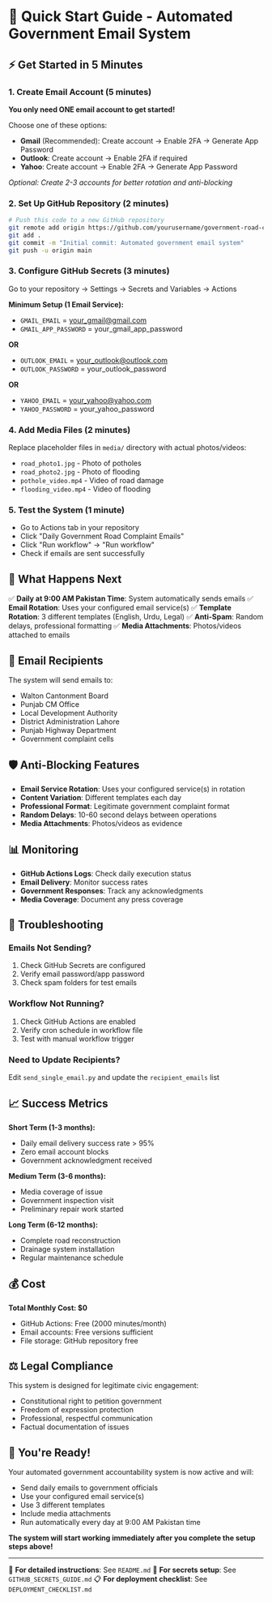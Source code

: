# 🚀 Quick Start Guide - Automated Government Email System

## ⚡ Get Started in 5 Minutes

### 1. Create Email Account (5 minutes)
**You only need ONE email account to get started!**

Choose one of these options:
- **Gmail** (Recommended): Create account → Enable 2FA → Generate App Password
- **Outlook**: Create account → Enable 2FA if required
- **Yahoo**: Create account → Enable 2FA → Generate App Password

*Optional: Create 2-3 accounts for better rotation and anti-blocking*

### 2. Set Up GitHub Repository (2 minutes)
```bash
# Push this code to a new GitHub repository
git remote add origin https://github.com/yourusername/government-road-complaints.git
git add .
git commit -m "Initial commit: Automated government email system"
git push -u origin main
```

### 3. Configure GitHub Secrets (3 minutes)
Go to your repository → Settings → Secrets and Variables → Actions

**Minimum Setup (1 Email Service):**
- `GMAIL_EMAIL` = your_gmail@gmail.com
- `GMAIL_APP_PASSWORD` = your_gmail_app_password

**OR**
- `OUTLOOK_EMAIL` = your_outlook@outlook.com
- `OUTLOOK_PASSWORD` = your_outlook_password

**OR**
- `YAHOO_EMAIL` = your_yahoo@yahoo.com
- `YAHOO_PASSWORD` = your_yahoo_password

### 4. Add Media Files (2 minutes)
Replace placeholder files in `media/` directory with actual photos/videos:
- `road_photo1.jpg` - Photo of potholes
- `road_photo2.jpg` - Photo of flooding
- `pothole_video.mp4` - Video of road damage
- `flooding_video.mp4` - Video of flooding

### 5. Test the System (1 minute)
- Go to Actions tab in your repository
- Click "Daily Government Road Complaint Emails"
- Click "Run workflow" → "Run workflow"
- Check if emails are sent successfully

## 🎯 What Happens Next

✅ **Daily at 9:00 AM Pakistan Time**: System automatically sends emails
✅ **Email Rotation**: Uses your configured email service(s)
✅ **Template Rotation**: 3 different templates (English, Urdu, Legal)
✅ **Anti-Spam**: Random delays, professional formatting
✅ **Media Attachments**: Photos/videos attached to emails

## 📧 Email Recipients

The system will send emails to:
- Walton Cantonment Board
- Punjab CM Office
- Local Development Authority
- District Administration Lahore
- Punjab Highway Department
- Government complaint cells

## 🛡️ Anti-Blocking Features

- **Email Service Rotation**: Uses your configured service(s) in rotation
- **Content Variation**: Different templates each day
- **Professional Format**: Legitimate government complaint format
- **Random Delays**: 10-60 second delays between operations
- **Media Attachments**: Photos/videos as evidence

## 📊 Monitoring

- **GitHub Actions Logs**: Check daily execution status
- **Email Delivery**: Monitor success rates
- **Government Responses**: Track any acknowledgments
- **Media Coverage**: Document any press coverage

## 🔧 Troubleshooting

### Emails Not Sending?
1. Check GitHub Secrets are configured
2. Verify email password/app password
3. Check spam folders for test emails

### Workflow Not Running?
1. Check GitHub Actions are enabled
2. Verify cron schedule in workflow file
3. Test with manual workflow trigger

### Need to Update Recipients?
Edit `send_single_email.py` and update the `recipient_emails` list

## 📈 Success Metrics

**Short Term (1-3 months):**
- Daily email delivery success rate > 95%
- Zero email account blocks
- Government acknowledgment received

**Medium Term (3-6 months):**
- Media coverage of issue
- Government inspection visit
- Preliminary repair work started

**Long Term (6-12 months):**
- Complete road reconstruction
- Drainage system installation
- Regular maintenance schedule

## 💰 Cost

**Total Monthly Cost: $0**
- GitHub Actions: Free (2000 minutes/month)
- Email accounts: Free versions sufficient
- File storage: GitHub repository free

## ⚖️ Legal Compliance

This system is designed for legitimate civic engagement:
- Constitutional right to petition government
- Freedom of expression protection
- Professional, respectful communication
- Factual documentation of issues

## 🎉 You're Ready!

Your automated government accountability system is now active and will:
- Send daily emails to government officials
- Use your configured email service(s)
- Use 3 different templates
- Include media attachments
- Run automatically every day at 9:00 AM Pakistan time

**The system will start working immediately after you complete the setup steps above!**

---

📖 **For detailed instructions**: See `README.md`
🔐 **For secrets setup**: See `GITHUB_SECRETS_GUIDE.md`
📋 **For deployment checklist**: See `DEPLOYMENT_CHECKLIST.md`
